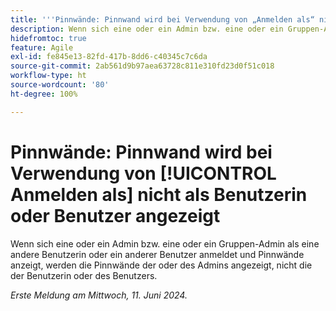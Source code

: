 ```yaml
---
title: '''Pinnwände: Pinnwand wird bei Verwendung von „Anmelden als“ nicht als Benutzerin oder Benutzer angezeigt'
description: Wenn sich eine oder ein Admin bzw. eine oder ein Gruppen-Admin als eine andere Benutzerin oder ein anderer Benutzer anmeldet und Pinnwände anzeigt, werden die Pinnwände der oder des Admins angezeigt, nicht die der Benutzerin oder des Benutzers.
hidefromtoc: true
feature: Agile
exl-id: fe845e13-82fd-417b-8dd6-c40345c7c6da
source-git-commit: 2ab561d9b97aea63728c811e310fd23d0f51c018
workflow-type: ht
source-wordcount: '80'
ht-degree: 100%

---
```


# Pinnwände: Pinnwand wird bei Verwendung von [!UICONTROL Anmelden als] nicht als Benutzerin oder Benutzer angezeigt

Wenn sich eine oder ein Admin bzw. eine oder ein Gruppen-Admin als eine andere Benutzerin oder ein anderer Benutzer anmeldet und Pinnwände anzeigt, werden die Pinnwände der oder des Admins angezeigt, nicht die der Benutzerin oder des Benutzers.

_Erste Meldung am Mittwoch, 11. Juni 2024._
